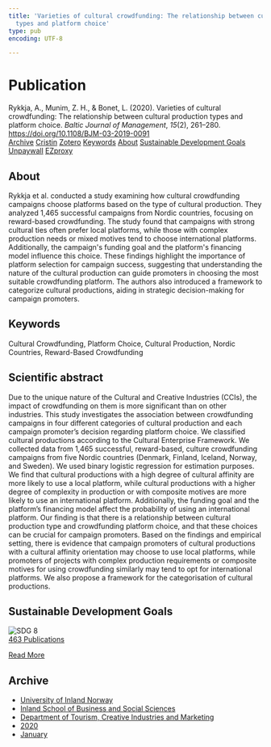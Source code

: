 ```yaml
---
title: 'Varieties of cultural crowdfunding: The relationship between cultural production
  types and platform choice'
type: pub
encoding: UTF-8

---
```

<h1>Publication</h1>
<article id="csl-bib-container-XUWEVB9D" class="csl-bib-container">
  <div class="csl-bib-body"> <div class="csl-entry">Rykkja, A., Munim, Z. H., &#38; Bonet, L. (2020). Varieties of cultural crowdfunding: The relationship between cultural production types and platform choice. <i>Baltic Journal of Management</i>, <i>15</i>(2), 261–280. <a href="https://doi.org/10.1108/BJM-03-2019-0091">https://doi.org/10.1108/BJM-03-2019-0091</a></div> </div>
  <div class="csl-bib-buttons">
    <a href="#taxonomy-article-XUWEVB9D" alt="archive" class="csl-bib-button">Archive</a>
    <a href="https://app.cristin.no/results/show.jsf?id=1772891" alt="Cristin" class="csl-bib-button">Cristin</a>
    <a href="http://zotero.org/groups/5881554/items/XUWEVB9D" alt="Zotero" class="csl-bib-button">Zotero</a>
    <a href="#keywords-article-XUWEVB9D" alt="keywords" class="csl-bib-button">Keywords</a>
    <a href="#about-article-XUWEVB9D" alt="about_pub" class="csl-bib-button">About</a>
    <a href="#sdg-article-XUWEVB9D" alt="sdg" class="csl-bib-button">Sustainable Development Goals</a>
    <a href="https://diposit.ub.edu/dspace/bitstream/2445/164739/1/695212.pdf" alt="Unpaywall" class="csl-bib-button">Unpaywall</a>
    <a href="https://diposit.ub.edu/dspace/bitstream/2445/164739/1/695212.pdf" alt="EZproxy" class="csl-bib-button">EZproxy</a>
  </div>
  <div id="csl-bib-meta-container-XUWEVB9D"></div>
</article>
<div id="csl-bib-meta-XUWEVB9D" class="csl-bib-meta">
  <article id="about-article-XUWEVB9D" class="about_pub-article">
    <h1>About</h1>
    Rykkja et al. conducted a study examining how cultural crowdfunding campaigns choose platforms based on the type of cultural production. They analyzed 1,465 successful campaigns from Nordic countries, focusing on reward-based crowdfunding. The study found that campaigns with strong cultural ties often prefer local platforms, while those with complex production needs or mixed motives tend to choose international platforms. Additionally, the campaign's funding goal and the platform's financing model influence this choice. These findings highlight the importance of platform selection for campaign success, suggesting that understanding the nature of the cultural production can guide promoters in choosing the most suitable crowdfunding platform. The authors also introduced a framework to categorize cultural productions, aiding in strategic decision-making for campaign promoters.
  </article>
  <article id="keywords-article-XUWEVB9D" class="keywords-article">
    <h1>Keywords</h1>
    Cultural Crowdfunding, Platform Choice, Cultural Production, Nordic Countries, Reward-Based Crowdfunding
  </article>
  <article id="abstract-article-XUWEVB9D" class="abstract-article">
    <h1>Scientific abstract</h1>
    Due to the unique nature of the Cultural and Creative Industries (CCIs), the impact of crowdfunding on them is more significant than on other industries. This study investigates the association between crowdfunding campaigns in four different categories of cultural production and each campaign promoter’s decision regarding platform choice. 
We classified cultural productions according to the Cultural Enterprise Framework. We collected data from 1,465 successful, reward-based, culture crowdfunding campaigns from five Nordic countries (Denmark, Finland, Iceland, Norway, and Sweden). We used binary logistic regression for estimation purposes. 
We find that cultural productions with a high degree of cultural affinity are more likely to use a local platform, while cultural productions with a higher degree of complexity in production or with composite motives are more likely to use an international platform. Additionally, the funding goal and the platform’s financing model affect the probability of using an international platform. 
Our finding is that there is a relationship between cultural production type and crowdfunding platform choice, and that these choices can be crucial for campaign promoters. Based on the findings and empirical setting, there is evidence that campaign promoters of cultural productions with a cultural affinity orientation may choose to use local platforms, while promoters of projects with complex production requirements or composite motives for using crowdfunding similarly may tend to opt for international platforms. We also propose a framework for the categorisation of cultural productions.
  </article>
  <article id="sdg-article-XUWEVB9D" class="sdg-article">
    <h1>Sustainable Development Goals</h1>
    <div class="sdg-container"><div id="sdg8" class="sdg">
        <img src="{{< params subfolder >}}images/sdg/sdg08_en.png" class="image" alt="SDG 8">
        <div class="sdg-overlay">
          <a href="{{< params subfolder >}}en/archive/?sdg=8#archive" class="sdg-publication-count"><span>463</span> Publications</a>
          <p><a href="https://sdgs.un.org/goals/goal8" class="sdg-read-more">Read More</a></p>
        </div>
      </div></div>
  </article>
  <article id="taxonomy-article-XUWEVB9D" class="taxonomy-article">
    <h1>Archive</h1>
    <ul>
      <li><a href="{{< params subfolder >}}en/archive/?key=3DCRN523">University of Inland Norway</a></li>
      <li><a href="{{< params subfolder >}}en/archive/?key=DU8Q9LN9">Inland School of Business and Social Sciences</a></li>
      <li><a href="{{< params subfolder >}}en/archive/?key=HTIZLGPZ">Department of Tourism, Creative Industries and Marketing</a></li>
      <li><a href="{{< params subfolder >}}en/archive/?key=6V8B4IYP">2020</a></li>
      <li><a href="{{< params subfolder >}}en/archive/?key=FE74R9GF">January</a></li>
    </ul>
  </article>
</div>
